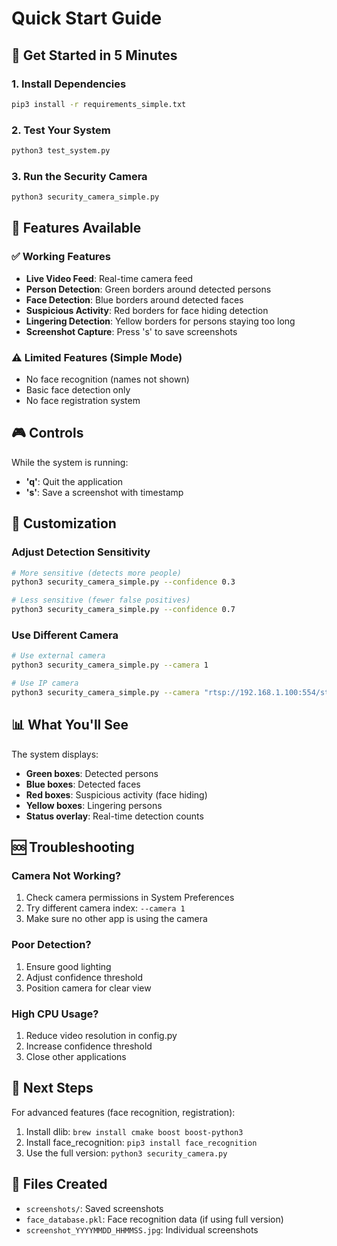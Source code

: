 # Quick Start Guide

## 🚀 Get Started in 5 Minutes

### 1. Install Dependencies
```bash
pip3 install -r requirements_simple.txt
```

### 2. Test Your System
```bash
python3 test_system.py
```

### 3. Run the Security Camera
```bash
python3 security_camera_simple.py
```

## 🎯 Features Available

### ✅ Working Features
- **Live Video Feed**: Real-time camera feed
- **Person Detection**: Green borders around detected persons
- **Face Detection**: Blue borders around detected faces
- **Suspicious Activity**: Red borders for face hiding detection
- **Lingering Detection**: Yellow borders for persons staying too long
- **Screenshot Capture**: Press 's' to save screenshots

### ⚠️ Limited Features (Simple Mode)
- No face recognition (names not shown)
- Basic face detection only
- No face registration system

## 🎮 Controls

While the system is running:
- **'q'**: Quit the application
- **'s'**: Save a screenshot with timestamp

## 🔧 Customization

### Adjust Detection Sensitivity
```bash
# More sensitive (detects more people)
python3 security_camera_simple.py --confidence 0.3

# Less sensitive (fewer false positives)
python3 security_camera_simple.py --confidence 0.7
```

### Use Different Camera
```bash
# Use external camera
python3 security_camera_simple.py --camera 1

# Use IP camera
python3 security_camera_simple.py --camera "rtsp://192.168.1.100:554/stream"
```

## 📊 What You'll See

The system displays:
- **Green boxes**: Detected persons
- **Blue boxes**: Detected faces
- **Red boxes**: Suspicious activity (face hiding)
- **Yellow boxes**: Lingering persons
- **Status overlay**: Real-time detection counts

## 🆘 Troubleshooting

### Camera Not Working?
1. Check camera permissions in System Preferences
2. Try different camera index: `--camera 1`
3. Make sure no other app is using the camera

### Poor Detection?
1. Ensure good lighting
2. Adjust confidence threshold
3. Position camera for clear view

### High CPU Usage?
1. Reduce video resolution in config.py
2. Increase confidence threshold
3. Close other applications

## 🔄 Next Steps

For advanced features (face recognition, registration):
1. Install dlib: `brew install cmake boost boost-python3`
2. Install face_recognition: `pip3 install face_recognition`
3. Use the full version: `python3 security_camera.py`

## 📁 Files Created

- `screenshots/`: Saved screenshots
- `face_database.pkl`: Face recognition data (if using full version)
- `screenshot_YYYYMMDD_HHMMSS.jpg`: Individual screenshots 